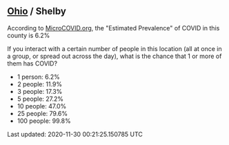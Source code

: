 
## [Ohio](/united-states/ohio) / Shelby

According to [MicroCOVID.org](http://microcovid.org),
the "Estimated Prevalence" of COVID in this county is 6.2%

If you interact with a certain number of people in this location
(all at once in a group, or spread out across the day), what is the chance that
1 or more of them has COVID?

- 1 person: 6.2%
- 2 people: 11.9%
- 3 people: 17.3%
- 5 people: 27.2%
- 10 people: 47.0%
- 25 people: 79.6%
- 100 people: 99.8%

Last updated: 2020-11-30 00:21:25.150785 UTC
